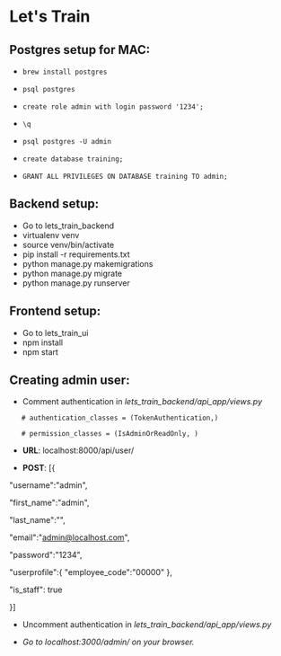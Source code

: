 # Let's Train

## Postgres setup for MAC:

- `brew install postgres`

- `psql postgres`

- `create role admin with login password '1234';`

- `\q`

- `psql postgres -U admin`

- `create database training;`

- `GRANT ALL PRIVILEGES ON DATABASE training TO admin;`

## Backend setup:

- Go to lets_train_backend
- virtualenv venv
- source venv/bin/activate
- pip install -r requirements.txt
- python manage.py makemigrations
- python manage.py migrate
- python manage.py runserver

## Frontend setup:

- Go to lets_train_ui
- npm install
- npm start

## Creating admin user:

- Comment authentication in *lets_train_backend/api_app/views.py*

`	# authentication_classes = (TokenAuthentication,)`

`	# permission_classes = (IsAdminOrReadOnly, )`


- **URL**: localhost:8000/api/user/

- **POST**:
 [{
 
 "username":"admin",
 
 "first_name":"admin",
 
 "last_name":"",
 
 "email":"admin@localhost.com",
 
 "password":"1234",
 
 "userprofile":{
  	  "employee_code":"00000"
  },
 
 "is_staff": true

}]

- Uncomment authentication in *lets_train_backend/api_app/views.py*

- *Go to localhost:3000/admin/ on your browser.*
